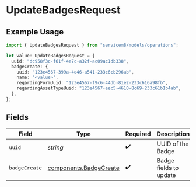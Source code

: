 # UpdateBadgesRequest

## Example Usage

```typescript
import { UpdateBadgesRequest } from "servicem8/models/operations";

let value: UpdateBadgesRequest = {
  uuid: "dc958f3c-f61f-4e7c-a32f-ac09ac1db338",
  badgeCreate: {
    uuid: "123e4567-399a-4e46-a541-233c6cb296ab",
    name: "<value>",
    regardingFormUuid: "123e4567-f9c6-44db-81e2-233c616a98fb",
    regardingAssetTypeUuid: "123e4567-eec5-4610-8c69-233c61b1b4ab",
  },
};
```

## Fields

| Field                                                            | Type                                                             | Required                                                         | Description                                                      |
| ---------------------------------------------------------------- | ---------------------------------------------------------------- | ---------------------------------------------------------------- | ---------------------------------------------------------------- |
| `uuid`                                                           | *string*                                                         | :heavy_check_mark:                                               | UUID of the Badge                                                |
| `badgeCreate`                                                    | [components.BadgeCreate](../../models/components/badgecreate.md) | :heavy_check_mark:                                               | Badge fields to update                                           |